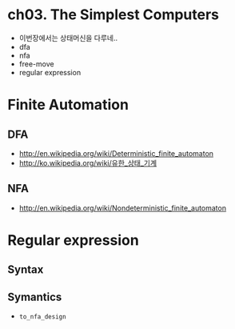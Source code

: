 ch03. The Simplest Computers
============================

* 이번장에서는 상태머신을 다루네..
* dfa
* nfa
* free-move
* regular expression

# Finite Automation

## DFA
* http://en.wikipedia.org/wiki/Deterministic_finite_automaton
* http://ko.wikipedia.org/wiki/유한_상태_기계

## NFA
* http://en.wikipedia.org/wiki/Nondeterministic_finite_automaton




# Regular expression

## Syntax
## Symantics
* `to_nfa_design`
